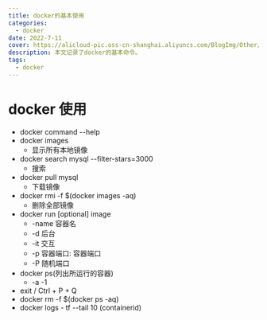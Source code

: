 ```yaml
---
title: docker的基本使用
categories:
  - docker
date: 2022-7-11
cover: https://alicloud-pic.oss-cn-shanghai.aliyuncs.com/BlogImg/Other/docker_%E4%BD%BF%E7%94%A8/%E5%B0%81%E9%9D%A2.png
description: 本文记录了docker的基本命令。
tags:
  - docker
---
```


# docker 使用

- docker command --help
- docker images
  - 显示所有本地镜像
- docker search mysql --filter-stars=3000
  - 搜索
- docker pull mysql
  - 下载镜像
- docker rmi -f $(docker images -aq)
  - 删除全部镜像
- docker run [optional] image
  - -name 容器名
  - -d 后台
  - -it 交互
  - -p 容器端口: 容器端口
  - -P 随机端口
- docker ps(列出所运行的容器)
  - -a -1
- exit / Ctrl + P + Q
- docker rm -f $(docker ps -aq)
- docker logs - tf --tail 10 (containerid)
